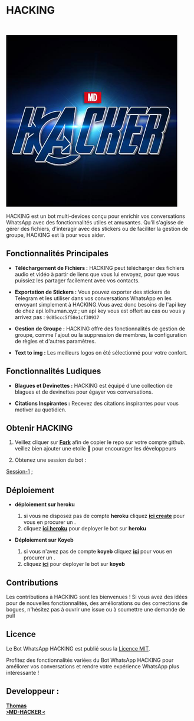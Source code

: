 <p align="center"><h1>HACKING </h1><br> </p>




![banner](IMG-20240430-WA0001.jpg)

 HACKING est un bot multi-devices conçu pour enrichir vos conversations WhatsApp avec des fonctionnalités utiles et amusantes. Qu'il s'agisse de gérer des fichiers, d'interagir avec des stickers ou de faciliter la gestion de groupe, HACKING est là pour vous aider.

## Fonctionnalités Principales

- **Téléchargement de Fichiers :** HACKING peut télécharger des fichiers audio et vidéo à partir de liens que vous lui envoyez, pour que vous puissiez les partager facilement avec vos contacts.

- **Exportation de Stickers :** Vous pouvez exporter des stickers de Telegram et les utiliser dans vos conversations WhatsApp en les envoyant simplement à HACKING.Vous avez donc besoins de l'api key de chez api.lolhuman.xyz ; un api  key vous est offert au cas ou vous y arrivez pas : ```9d05ccc5f58e1cf30937```

- **Gestion de Groupe :** HACKING offre des fonctionnalités de gestion de groupe, comme l'ajout ou la suppression de membres, la configuration de règles et d'autres paramètres.

- **Text to img :** Les meilleurs logos on été sélectionné pour votre confort.

## Fonctionnalités Ludiques

- **Blagues et Devinettes :** HACKING est équipé d'une collection de blagues et de devinettes pour égayer vos conversations.

- **Citations Inspirantes :** Recevez des citations inspirantes pour vous motiver au quotidien.


## Obtenir HACKING 

1. Veillez cliquer sur **[Fork](https://github.com/HACKING995/HACKING--MD9/edit/main/README.md)** afin de copier le repo sur votre compte github.  veillez bien ajouter une etoile 🌟 pour encourager les développeurs 

2. Obtenez une session du bot : <br>
  
[Session-1](https://qr-wp-piratage.onrender.com/)  ; <br>

 

## Déploiement
- **déploiement sur heroku**
  1. si vous ne disposez pas de compte **heroku** cliquez [**ici create**](https://id.heroku.com/login) pour vous en procurer un .
  2.  cliquez [**ici heroku**](https://dashboard.heroku.com/new?template=https://github.com/HACKING995/HACKING--MD9) pour deployer le bot sur **heroku**

- **Déploiement sur Koyeb**
  1. si vous n'avez pas de compte **koyeb** cliquez [**ici**](https://dashboard.koyeb.com/signup) pour vous en procurer un .
  2.  cliquez [**ici**](https://app.koyeb.com/apps/deploy?type=git&repository=https://github.com/HACKING995/HACKING--MD9/tree/main?tab=readme-ov-file&branch=main&name=zokou-md&env%5BNOM_OWNER%5D=FedoRA&env%5BPREFIXE%5D=~&env%5BMODE_PUBLIC%5D=non&env%5BLECTURE_AUTO_STATUS%5D=non&env%5BTELECHARGER_AUTO_STATUS%5D=oui&env%5BNOM_BOT%5D=Zokou+2.0&env%5BLIENS_MENU%5D=https://static.animecorner.me/2023/08/op2.jpg&env%5BNUMERO_OWNER%5D=22573777061&env%5BETAT%5D=1&env%5BDATABASE_URL%5D=postgres://zokou_user:b9o2NIT2r7YmvzQbH65e4Ub7ixY3T0jr@dpg-cma2fsfqd2ns73dscejg-a.oregon-postgres.render.com/zokou&env%5BWARN_COUNT%5D=3&env%5BSTARTING_BOT_MESSAGE%5D=oui&env%5BANTI_DELETE_MESSAGE%5D=oui
  ) pour deployer le bot sur **koyeb**

## Contributions

Les contributions à HACKING sont les bienvenues ! Si vous avez des idées pour de nouvelles fonctionnalités, des améliorations ou des corrections de bogues, n'hésitez pas à ouvrir une issue ou à soumettre une demande de pull 


                
## Licence

Le Bot WhatsApp HACKING est publié sous la [Licence MIT](https://opensource.org/licenses/MIT).

Profitez des fonctionnalités variées du Bot WhatsApp HACKING pour améliorer vos conversations et rendre votre expérience WhatsApp plus intéressante !


## Developpeur :
 
  [**Thomas**](https://chat.whatsapp.com/CmrAOrFSBMi4eXW8xL5UHZ)<br>
  [**᚛MD-HACKER ᚜**](https://wa.me/22588697148)
 
